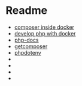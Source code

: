 # Readme

- [composer inside docker](https://stackoverflow.com/questions/51443557/how-to-install-php-composer-inside-a-docker-container)
- [develop php with docker](https://www.sitepoint.com/docker-php-development-environment/)
- [php-docs](https://www.php.net/manual/en/control-structures.foreach.php)
- [getcomposer](https://getcomposer.org/download/)
- [phpdotenv](https://github.com/vlucas/phpdotenv)
- [](https://www.doctrine-project.org/projects/orm.html)
- [](https://github.com/doctrine/orm)
- [](https://inf-git.fh-rosenheim.de/b.wick/wess22-musterloesung)
- []()